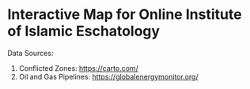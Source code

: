 # Interactive Map for Online Institute of Islamic Eschatology

Data Sources:

1. Conflicted Zones: https://carto.com/
2. Oil and Gas Pipelines: https://globalenergymonitor.org/